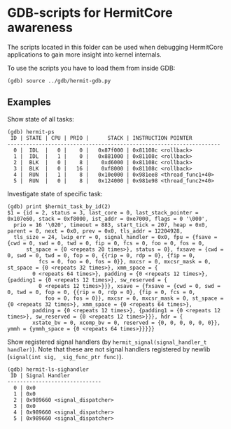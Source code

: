 GDB-scripts for HermitCore awareness
====================================

The scripts located in this folder can be used when debugging HermitCore
applications to gain more insight into kernel internals.

To use the scripts you have to load them from inside GDB:

```
(gdb) source ../gdb/hermit-gdb.py
```

## Examples

Show state of all tasks:

```
(gdb) hermit-ps 
 ID | STATE | CPU | PRIO |      STACK | INSTRUCTION POINTER
--------------------------------------------------------------------
  0 |  IDL  |   0 |    0 |   0x87f000 | 0x81108c <rollback>
  1 |  IDL  |   1 |    0 |   0x881000 | 0x81108c <rollback>
  2 |  BLK  |   0 |    8 |    0xd6000 | 0x81108c <rollback>
  3 |  BLK  |   0 |   16 |    0xf8000 | 0x81108c <rollback>
  4 |  RUN  |   1 |    8 |   0x10e000 | 0x981ee8 <thread_func1+40>
  5 |  RUN  |   0 |    8 |   0x124000 | 0x981e98 <thread_func2+40>
```

Investigate state of specific task:

```
(gdb) print $hermit_task_by_id(2)
$1 = {id = 2, status = 3, last_core = 0, last_stack_pointer = 0x107e60, stack = 0xf8000, ist_addr = 0xe7000, flags = 0 '\000', 
  prio = 16 '\020', timeout = 883, start_tick = 207, heap = 0x0, parent = 0, next = 0x0, prev = 0x0, tls_addr = 12204928, 
  tls_size = 24, lwip_err = 0, signal_handler = 0x0, fpu = {fsave = {cwd = 0, swd = 0, twd = 0, fip = 0, fcs = 0, foo = 0, fos = 0, 
      st_space = {0 <repeats 20 times>}, status = 0}, fxsave = {cwd = 0, swd = 0, twd = 0, fop = 0, {{rip = 0, rdp = 0}, {fip = 0, 
          fcs = 0, foo = 0, fos = 0}}, mxcsr = 0, mxcsr_mask = 0, st_space = {0 <repeats 32 times>}, xmm_space = {
        0 <repeats 64 times>}, padding = {0 <repeats 12 times>}, {padding1 = {0 <repeats 12 times>}, sw_reserved = {
          0 <repeats 12 times>}}}, xsave = {fxsave = {cwd = 0, swd = 0, twd = 0, fop = 0, {{rip = 0, rdp = 0}, {fip = 0, fcs = 0, 
            foo = 0, fos = 0}}, mxcsr = 0, mxcsr_mask = 0, st_space = {0 <repeats 32 times>}, xmm_space = {0 <repeats 64 times>}, 
        padding = {0 <repeats 12 times>}, {padding1 = {0 <repeats 12 times>}, sw_reserved = {0 <repeats 12 times>}}}, hdr = {
        xstate_bv = 0, xcomp_bv = 0, reserved = {0, 0, 0, 0, 0, 0}}, ymmh = {ymmh_space = {0 <repeats 64 times>}}}}}
```

Show registered signal handlers (by `hermit_signal(signal_handler_t handler)`).
Note that these are not signal handlers registered by newlib 
(`signal(int sig, _sig_func_ptr func)`).

```
(gdb) hermit-ls-sighandler
 ID | Signal Handler
------------------------------
  0 | 0x0
  1 | 0x0
  2 | 0x989660 <signal_dispatcher>
  3 | 0x0
  4 | 0x989660 <signal_dispatcher>
  5 | 0x989660 <signal_dispatcher>
```
